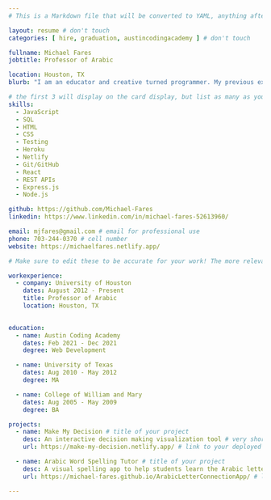 ```yaml
---
# This is a Markdown file that will be converted to YAML, anything after a `#` is a comment and won't be read

layout: resume # don't touch
categories: [ hire, graduation, austincodingacademy ] # don't touch

fullname: Michael Fares
jobtitle: Professor of Arabic

location: Houston, TX
blurb: "I am an educator and creative turned programmer. My previous experience is in higher education, foreign language pedagogy, and curriculum design. Creativity is the common thread in all of my work, and my mission is to bring a creative spirit to everything I do. I decided to study coding at ACA to embrace the certain future of technology in education, and take my skills to the next level."

# the first 3 will display on the card display, but list as many as you want, they will be visible on your hire page
skills:
  - JavaScript
  - SQL
  - HTML
  - CSS
  - Testing
  - Heroku
  - Netlify
  - Git/GitHub
  - React
  - REST APIs
  - Express.js
  - Node.js

github: https://github.com/Michael-Fares
linkedin: https://www.linkedin.com/in/michael-fares-52613960/

email: mjfares@gmail.com # email for professional use
phone: 703-244-0370 # cell number
website: https://michaelfares.netlify.app/

# Make sure to edit these to be accurate for your work! The more relevant the better if the role was technical, don't feel like you need to put every job you've had.

workexperience:
  - company: University of Houston 
    dates: August 2012 - Present
    title: Professor of Arabic
    location: Houston, TX

 
education:
  - name: Austin Coding Academy
    dates: Feb 2021 - Dec 2021
    degree: Web Development

  - name: University of Texas
    dates: Aug 2010 - May 2012
    degree: MA

  - name: College of William and Mary
    dates: Aug 2005 - May 2009
    degree: BA

projects:
  - name: Make My Decision # title of your project
    desc: An interactive decision making visualization tool # very short description of your project
    url: https://make-my-decision.netlify.app/ # link to your deployed project

  - name: Arabic Word Spelling Tutor # title of your project
    desc: A visual spelling app to help students learn the Arabic letters and sounds.  # very short description of your project
    url: https://michael-fares.github.io/ArabicLetterConnectionApp/ # link to your deployed project

---
```

